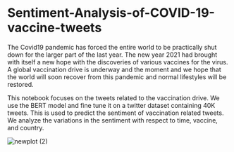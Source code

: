 # Sentiment-Analysis-of-COVID-19-vaccine-tweets








The Covid19 pandemic has forced the entire world to be practically shut down for the larger part of the last year. The new year 2021 had brought with itself a new hope with the discoveries of various vaccines for the virus. A global vaccination drive is underway and the moment and we hope that the world will soon recover from this pandemic and normal lifestyles will be restored.

This notebook focuses on the tweets related to the vaccination drive. We use the BERT model and fine tune it on a twitter dataset containing 40K tweets. This is used to predict the sentiment of vaccination related tweets. We analyze the variations in the sentiment with respect to time, vaccine, and country.



![newplot (2)](https://user-images.githubusercontent.com/46940879/121329571-3b34b580-c90d-11eb-830a-017420fe0d41.png)

